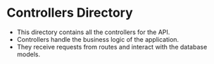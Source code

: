 # Controllers Directory

- This directory contains all the controllers for the API.
- Controllers handle the business logic of the application.
- They receive requests from routes and interact with the database models.
